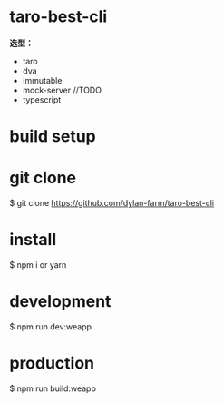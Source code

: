 # taro-best-cli

**选型：**
- taro 
- dva 
- immutable 
- mock-server  //TODO
- typescript

# build setup

# git clone

\$ git clone https://github.com/dylan-farm/taro-best-cli

# install

\$ npm i or yarn

# development

\$ npm run dev:weapp

# production

\$ npm run build:weapp
